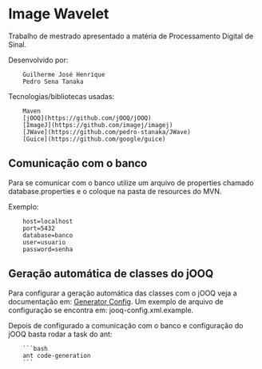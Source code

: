 
# Image Wavelet


Trabalho de mestrado apresentado a matéria de Processamento Digital de Sinal.

Desenvolvido por:
    
        Guilherme José Henrique
        Pedro Sena Tanaka
        

Tecnologias/bibliotecas usadas:
        
        Maven
        [jOOQ](https://github.com/jOOQ/jOOQ)
        [ImageJ](https://github.com/imagej/imagej)
        [JWave](https://github.com/pedro-stanaka/JWave)
        [Guice](https://github.com/google/guice)
        



## Comunicação com o banco
Para se comunicar com o banco utilize um arquivo de properties chamado database.properties
e o coloque na pasta de resources do MVN.

Exemplo:
        
        host=localhost
        port=5432
        database=banco
        user=usuario
        password=senha


## Geração automática de classes do jOOQ

Para configurar a geração automática das classes com o jOOQ veja a documentação em: [Generator Config](http://www.jooq.org/doc/3.3/manual/code-generation/codegen-configuration).
Um exemplo de arquivo de configuração se encontra em: jooq-config.xml.example.

Depois de configurado a comunicação com o banco e configuração do jOOQ basta rodar a task do ant:

        ```bash
        ant code-generation
        ```